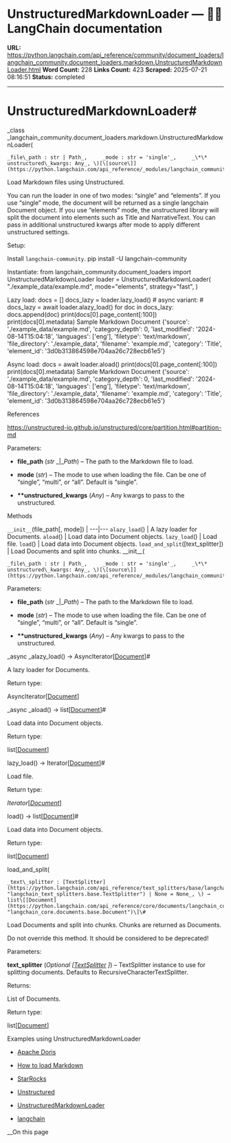 # UnstructuredMarkdownLoader — 🦜🔗 LangChain  documentation

**URL:** https://python.langchain.com/api_reference/community/document_loaders/langchain_community.document_loaders.markdown.UnstructuredMarkdownLoader.html
**Word Count:** 228
**Links Count:** 423
**Scraped:** 2025-07-21 08:16:51
**Status:** completed

---

# UnstructuredMarkdownLoader\#

_class _langchain\_community.document\_loaders.markdown.UnstructuredMarkdownLoader\(

    _file\_path : str | Path_,     _mode : str = 'single'_,     _\*\* unstructured\_kwargs: Any_, \)[\[source\]](https://python.langchain.com/api_reference/_modules/langchain_community/document_loaders/markdown.html#UnstructuredMarkdownLoader)\#     

Load Markdown files using Unstructured.

You can run the loader in one of two modes: “single” and “elements”. If you use “single” mode, the document will be returned as a single langchain Document object. If you use “elements” mode, the unstructured library will split the document into elements such as Title and NarrativeText. You can pass in additional unstructured kwargs after mode to apply different unstructured settings.

Setup:     

Install `langchain-community`.               pip install -U langchain-community     

Instantiate:                    from langchain_community.document_loaders import UnstructuredMarkdownLoader          loader = UnstructuredMarkdownLoader(         "./example_data/example.md",         mode="elements",         strategy="fast",     )     

Lazy load:                    docs = []     docs_lazy = loader.lazy_load()          # async variant:     # docs_lazy = await loader.alazy_load()          for doc in docs_lazy:         docs.append(doc)     print(docs[0].page_content[:100])     print(docs[0].metadata)                    Sample Markdown Document     {'source': './example_data/example.md', 'category_depth': 0, 'last_modified': '2024-08-14T15:04:18', 'languages': ['eng'], 'filetype': 'text/markdown', 'file_directory': './example_data', 'filename': 'example.md', 'category': 'Title', 'element_id': '3d0b313864598e704aa26c728ecb61e5'}     

Async load:                    docs = await loader.aload()     print(docs[0].page_content[:100])     print(docs[0].metadata)                    Sample Markdown Document     {'source': './example_data/example.md', 'category_depth': 0, 'last_modified': '2024-08-14T15:04:18', 'languages': ['eng'], 'filetype': 'text/markdown', 'file_directory': './example_data', 'filename': 'example.md', 'category': 'Title', 'element_id': '3d0b313864598e704aa26c728ecb61e5'}     

References

<https://unstructured-io.github.io/unstructured/core/partition.html#partition-md>

Parameters:     

  * **file\_path** \(_str_ _|__Path_\) – The path to the Markdown file to load.

  * **mode** \(_str_\) – The mode to use when loading the file. Can be one of “single”, “multi”, or “all”. Default is “single”.

  * **\*\*unstructured\_kwargs** \(_Any_\) – Any kwargs to pass to the unstructured.

Methods

`__init__`\(file\_path\[, mode\]\) |    ---|---   `alazy_load`\(\) | A lazy loader for Documents.   `aload`\(\) | Load data into Document objects.   `lazy_load`\(\) | Load file.   `load`\(\) | Load data into Document objects.   `load_and_split`\(\[text\_splitter\]\) | Load Documents and split into chunks.      \_\_init\_\_\(

    _file\_path : str | Path_,     _mode : str = 'single'_,     _\*\* unstructured\_kwargs: Any_, \)[\[source\]](https://python.langchain.com/api_reference/_modules/langchain_community/document_loaders/markdown.html#UnstructuredMarkdownLoader.__init__)\#     

Parameters:     

  * **file\_path** \(_str_ _|__Path_\) – The path to the Markdown file to load.

  * **mode** \(_str_\) – The mode to use when loading the file. Can be one of “single”, “multi”, or “all”. Default is “single”.

  * **\*\*unstructured\_kwargs** \(_Any_\) – Any kwargs to pass to the unstructured.

_async _alazy\_load\(\) → AsyncIterator\[[Document](https://python.langchain.com/api_reference/core/documents/langchain_core.documents.base.Document.html#langchain_core.documents.base.Document "langchain_core.documents.base.Document")\]\#     

A lazy loader for Documents.

Return type:     

AsyncIterator\[[Document](https://python.langchain.com/api_reference/core/documents/langchain_core.documents.base.Document.html#langchain_core.documents.base.Document "langchain_core.documents.base.Document")\]

_async _aload\(\) → list\[[Document](https://python.langchain.com/api_reference/core/documents/langchain_core.documents.base.Document.html#langchain_core.documents.base.Document "langchain_core.documents.base.Document")\]\#     

Load data into Document objects.

Return type:     

list\[[Document](https://python.langchain.com/api_reference/core/documents/langchain_core.documents.base.Document.html#langchain_core.documents.base.Document "langchain_core.documents.base.Document")\]

lazy\_load\(\) → Iterator\[[Document](https://python.langchain.com/api_reference/core/documents/langchain_core.documents.base.Document.html#langchain_core.documents.base.Document "langchain_core.documents.base.Document")\]\#     

Load file.

Return type:     

_Iterator_\[[_Document_](https://python.langchain.com/api_reference/core/documents/langchain_core.documents.base.Document.html#langchain_core.documents.base.Document "langchain_core.documents.base.Document")\]

load\(\) → list\[[Document](https://python.langchain.com/api_reference/core/documents/langchain_core.documents.base.Document.html#langchain_core.documents.base.Document "langchain_core.documents.base.Document")\]\#     

Load data into Document objects.

Return type:     

list\[[Document](https://python.langchain.com/api_reference/core/documents/langchain_core.documents.base.Document.html#langchain_core.documents.base.Document "langchain_core.documents.base.Document")\]

load\_and\_split\(

    _text\_splitter : [TextSplitter](https://python.langchain.com/api_reference/text_splitters/base/langchain_text_splitters.base.TextSplitter.html#langchain_text_splitters.base.TextSplitter "langchain_text_splitters.base.TextSplitter") | None = None_, \) → list\[[Document](https://python.langchain.com/api_reference/core/documents/langchain_core.documents.base.Document.html#langchain_core.documents.base.Document "langchain_core.documents.base.Document")\]\#     

Load Documents and split into chunks. Chunks are returned as Documents.

Do not override this method. It should be considered to be deprecated\!

Parameters:     

**text\_splitter** \(_Optional_ _\[_[_TextSplitter_](https://python.langchain.com/api_reference/text_splitters/base/langchain_text_splitters.base.TextSplitter.html#langchain_text_splitters.base.TextSplitter "langchain_text_splitters.base.TextSplitter") _\]_\) – TextSplitter instance to use for splitting documents. Defaults to RecursiveCharacterTextSplitter.

Returns:     

List of Documents.

Return type:     

list\[[Document](https://python.langchain.com/api_reference/core/documents/langchain_core.documents.base.Document.html#langchain_core.documents.base.Document "langchain_core.documents.base.Document")\]

Examples using UnstructuredMarkdownLoader

  * [Apache Doris](https://python.langchain.com/docs/integrations/vectorstores/apache_doris/)

  * [How to load Markdown](https://python.langchain.com/docs/how_to/document_loader_markdown/)

  * [StarRocks](https://python.langchain.com/docs/integrations/vectorstores/starrocks/)

  * [Unstructured](https://python.langchain.com/docs/integrations/providers/unstructured/)

  * [UnstructuredMarkdownLoader](https://python.langchain.com/docs/integrations/document_loaders/unstructured_markdown/)

  * [langchain](https://python.langchain.com/docs/changes/changelog/langchain/)

__On this page